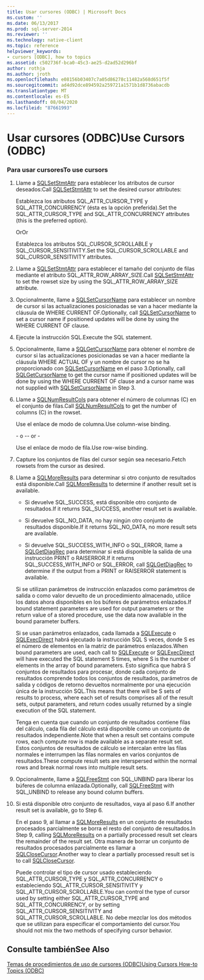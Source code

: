 ```yaml
---
title: Usar cursores (ODBC) | Microsoft Docs
ms.custom: ''
ms.date: 06/13/2017
ms.prod: sql-server-2014
ms.reviewer: ''
ms.technology: native-client
ms.topic: reference
helpviewer_keywords:
- cursors [ODBC], how to topics
ms.assetid: c502736f-bca0-45c3-ae25-d2ad52d296bf
author: rothja
ms.author: jroth
ms.openlocfilehash: e08156b03407c7a05d86278c11482a568d651f5f
ms.sourcegitcommit: ad4d92dce894592a259721a1571b1d8736abacdb
ms.translationtype: MT
ms.contentlocale: es-ES
ms.lasthandoff: 08/04/2020
ms.locfileid: "87661993"
---
```

# <a name="use-cursors-odbc"></a><span data-ttu-id="91a13-102">Usar cursores (ODBC)</span><span class="sxs-lookup"><span data-stu-id="91a13-102">Use Cursors (ODBC)</span></span>
    
### <a name="to-use-cursors"></a><span data-ttu-id="91a13-103">Para usar cursores</span><span class="sxs-lookup"><span data-stu-id="91a13-103">To use cursors</span></span>  
  
1.  <span data-ttu-id="91a13-104">Llame a [SQLSetStmtAttr](../../native-client-odbc-api/sqlsetstmtattr.md) para establecer los atributos de cursor deseados:</span><span class="sxs-lookup"><span data-stu-id="91a13-104">Call [SQLSetStmtAttr](../../native-client-odbc-api/sqlsetstmtattr.md) to set the desired cursor attributes:</span></span>  
  
     <span data-ttu-id="91a13-105">Establezca los atributos SQL_ATTR_CURSOR_TYPE y SQL_ATTR_CONCURRENCY (ésta es la opción preferida).</span><span class="sxs-lookup"><span data-stu-id="91a13-105">Set the SQL_ATTR_CURSOR_TYPE and SQL_ATTR_CONCURRENCY attributes (this is the preferred option).</span></span>  
  
     <span data-ttu-id="91a13-106">Or</span><span class="sxs-lookup"><span data-stu-id="91a13-106">Or</span></span>  
  
     <span data-ttu-id="91a13-107">Establezca los atributos SQL_CURSOR_SCROLLABLE y SQL_CURSOR_SENSITIVITY.</span><span class="sxs-lookup"><span data-stu-id="91a13-107">Set the SQL_CURSOR_SCROLLABLE and SQL_CURSOR_SENSITIVITY attributes.</span></span>  
  
2.  <span data-ttu-id="91a13-108">Llame a [SQLSetStmtAttr](../../native-client-odbc-api/sqlsetstmtattr.md) para establecer el tamaño del conjunto de filas mediante el atributo SQL_ATTR_ROW_ARRAY_SIZE.</span><span class="sxs-lookup"><span data-stu-id="91a13-108">Call [SQLSetStmtAttr](../../native-client-odbc-api/sqlsetstmtattr.md) to set the rowset size by using the SQL_ATTR_ROW_ARRAY_SIZE attribute.</span></span>  
  
3.  <span data-ttu-id="91a13-109">Opcionalmente, llame a [SQLSetCursorName](https://go.microsoft.com/fwlink/?LinkId=58406) para establecer un nombre de cursor si las actualizaciones posicionadas se van a hacer mediante la cláusula de WHERE CURRENT OF.</span><span class="sxs-lookup"><span data-stu-id="91a13-109">Optionally, call [SQLSetCursorName](https://go.microsoft.com/fwlink/?LinkId=58406) to set a cursor name if positioned updates will be done by using the WHERE CURRENT OF clause.</span></span>  
  
4.  <span data-ttu-id="91a13-110">Ejecute la instrucción SQL.</span><span class="sxs-lookup"><span data-stu-id="91a13-110">Execute the SQL statement.</span></span>  
  
5.  <span data-ttu-id="91a13-111">Opcionalmente, llame a [SQLGetCursorName](../../native-client-odbc-api/sqlgetcursorname.md) para obtener el nombre de cursor si las actualizaciones posicionadas se van a hacer mediante la cláusula WHERE ACTUAL OF y un nombre de cursor no se ha proporcionado con [SQLSetCursorName](https://go.microsoft.com/fwlink/?LinkId=58406) en el paso 3.</span><span class="sxs-lookup"><span data-stu-id="91a13-111">Optionally, call [SQLGetCursorName](../../native-client-odbc-api/sqlgetcursorname.md) to get the cursor name if positioned updates will be done by using the WHERE CURRENT OF clause and a cursor name was not supplied with [SQLSetCursorName](https://go.microsoft.com/fwlink/?LinkId=58406) in Step 3.</span></span>  
  
6.  <span data-ttu-id="91a13-112">Llame a [SQLNumResultCols](../../native-client-odbc-api/sqlnumresultcols.md) para obtener el número de columnas (C) en el conjunto de filas.</span><span class="sxs-lookup"><span data-stu-id="91a13-112">Call [SQLNumResultCols](../../native-client-odbc-api/sqlnumresultcols.md) to get the number of columns (C) in the rowset.</span></span>  
  
     <span data-ttu-id="91a13-113">Use el enlace de modo de columna.</span><span class="sxs-lookup"><span data-stu-id="91a13-113">Use column-wise binding.</span></span>  
  
     <span data-ttu-id="91a13-114">\- o -</span><span class="sxs-lookup"><span data-stu-id="91a13-114">\- or -</span></span>  
  
     <span data-ttu-id="91a13-115">Use el enlace de modo de fila.</span><span class="sxs-lookup"><span data-stu-id="91a13-115">Use row-wise binding.</span></span>  
  
7.  <span data-ttu-id="91a13-116">Capture los conjuntos de filas del cursor según sea necesario.</span><span class="sxs-lookup"><span data-stu-id="91a13-116">Fetch rowsets from the cursor as desired.</span></span>  
  
8.  <span data-ttu-id="91a13-117">Llame a [SQLMoreResults](../../native-client-odbc-api/sqlmoreresults.md) para determinar si otro conjunto de resultados está disponible.</span><span class="sxs-lookup"><span data-stu-id="91a13-117">Call [SQLMoreResults](../../native-client-odbc-api/sqlmoreresults.md) to determine if another result set is available.</span></span>  
  
    -   <span data-ttu-id="91a13-118">Si devuelve SQL_SUCCESS, está disponible otro conjunto de resultados.</span><span class="sxs-lookup"><span data-stu-id="91a13-118">If it returns SQL_SUCCESS, another result set is available.</span></span>  
  
    -   <span data-ttu-id="91a13-119">Si devuelve SQL_NO_DATA, no hay ningún otro conjunto de resultados disponible.</span><span class="sxs-lookup"><span data-stu-id="91a13-119">If it returns SQL_NO_DATA, no more result sets are available.</span></span>  
  
    -   <span data-ttu-id="91a13-120">Si devuelve SQL_SUCCESS_WITH_INFO o SQL_ERROR, llame a [SQLGetDiagRec](https://go.microsoft.com/fwlink/?LinkId=58402) para determinar si está disponible la salida de una instrucción PRINT o RAISERROR.</span><span class="sxs-lookup"><span data-stu-id="91a13-120">If it returns SQL_SUCCESS_WITH_INFO or SQL_ERROR, call [SQLGetDiagRec](https://go.microsoft.com/fwlink/?LinkId=58402) to determine if the output from a PRINT or RAISERROR statement is available.</span></span>  
  
     <span data-ttu-id="91a13-121">Si se utilizan parámetros de instrucción enlazados como parámetros de salida o como valor devuelto de un procedimiento almacenado, utilice los datos ahora disponibles en los búferes de parámetros enlazados.</span><span class="sxs-lookup"><span data-stu-id="91a13-121">If bound statement parameters are used for output parameters or the return value of a stored procedure, use the data now available in the bound parameter buffers.</span></span>  
  
     <span data-ttu-id="91a13-122">Si se usan parámetros enlazados, cada llamada a [SQLExecute](https://go.microsoft.com/fwlink/?LinkId=58400) o [SQLExecDirect](https://go.microsoft.com/fwlink/?LinkId=58399) habrá ejecutado la instrucción SQL S veces, donde S es el número de elementos en la matriz de parámetros enlazados.</span><span class="sxs-lookup"><span data-stu-id="91a13-122">When bound parameters are used, each call to [SQLExecute](https://go.microsoft.com/fwlink/?LinkId=58400) or [SQLExecDirect](https://go.microsoft.com/fwlink/?LinkId=58399) will have executed the SQL statement S times, where S is the number of elements in the array of bound parameters.</span></span> <span data-ttu-id="91a13-123">Esto significa que habrá S conjuntos de resultados para procesar, donde cada conjunto de resultados comprende todos los conjuntos de resultados, parámetros de salida y códigos de retorno devueltos normalmente por una ejecución única de la instrucción SQL.</span><span class="sxs-lookup"><span data-stu-id="91a13-123">This means that there will be S sets of results to process, where each set of results comprises all of the result sets, output parameters, and return codes usually returned by a single execution of the SQL statement.</span></span>  
  
     <span data-ttu-id="91a13-124">Tenga en cuenta que cuando un conjunto de resultados contiene filas del cálculo, cada fila del cálculo está disponible como un conjunto de resultados independiente.</span><span class="sxs-lookup"><span data-stu-id="91a13-124">Note that when a result set contains compute rows, each compute row is made available as a separate result set.</span></span> <span data-ttu-id="91a13-125">Estos conjuntos de resultados de cálculo se intercalan entre las filas normales e interrumpen las filas normales en varios conjuntos de resultados.</span><span class="sxs-lookup"><span data-stu-id="91a13-125">These compute result sets are interspersed within the normal rows and break normal rows into multiple result sets.</span></span>  
  
9. <span data-ttu-id="91a13-126">Opcionalmente, llame a [SQLFreeStmt](../../native-client-odbc-api/sqlfreestmt.md) con SQL_UNBIND para liberar los búferes de columna enlazada.</span><span class="sxs-lookup"><span data-stu-id="91a13-126">Optionally, call [SQLFreeStmt](../../native-client-odbc-api/sqlfreestmt.md) with SQL_UNBIND to release any bound column buffers.</span></span>  
  
10. <span data-ttu-id="91a13-127">Si está disponible otro conjunto de resultados, vaya al paso 6.</span><span class="sxs-lookup"><span data-stu-id="91a13-127">If another result set is available, go to Step 6.</span></span>  
  
     <span data-ttu-id="91a13-128">En el paso 9, al llamar a [SQLMoreResults](../../native-client-odbc-api/sqlmoreresults.md) en un conjunto de resultados procesados parcialmente se borra el resto del conjunto de resultados.</span><span class="sxs-lookup"><span data-stu-id="91a13-128">In Step 9, calling [SQLMoreResults](../../native-client-odbc-api/sqlmoreresults.md) on a partially processed result set clears the remainder of the result set.</span></span> <span data-ttu-id="91a13-129">Otra manera de borrar un conjunto de resultados procesados parcialmente es llamar a [SQLCloseCursor](../../native-client-odbc-api/sqlclosecursor.md).</span><span class="sxs-lookup"><span data-stu-id="91a13-129">Another way to clear a partially processed result set is to call [SQLCloseCursor](../../native-client-odbc-api/sqlclosecursor.md).</span></span>  
  
     <span data-ttu-id="91a13-130">Puede controlar el tipo de cursor usado estableciendo SQL_ATTR_CURSOR_TYPE y SQL_ATTR_CONCURRENCY o estableciendo SQL_ATTR_CURSOR_SENSITIVITY y SQL_ATTR_CURSOR_SCROLLABLE.</span><span class="sxs-lookup"><span data-stu-id="91a13-130">You can control the type of cursor used by setting either SQL_ATTR_CURSOR_TYPE and SQL_ATTR_CONCURRENCY, or by setting SQL_ATTR_CURSOR_SENSITIVITY and SQL_ATTR_CURSOR_SCROLLABLE.</span></span> <span data-ttu-id="91a13-131">No debe mezclar los dos métodos que se utilizan para especificar el comportamiento del cursor.</span><span class="sxs-lookup"><span data-stu-id="91a13-131">You should not mix the two methods of specifying cursor behavior.</span></span>  
  
## <a name="see-also"></a><span data-ttu-id="91a13-132">Consulte también</span><span class="sxs-lookup"><span data-stu-id="91a13-132">See Also</span></span>  
 [<span data-ttu-id="91a13-133">Temas de procedimientos de uso de cursores &#40;ODBC&#41;</span><span class="sxs-lookup"><span data-stu-id="91a13-133">Using Cursors How-to Topics &#40;ODBC&#41;</span></span>](using-cursors-how-to-topics-odbc.md)  
  
  
